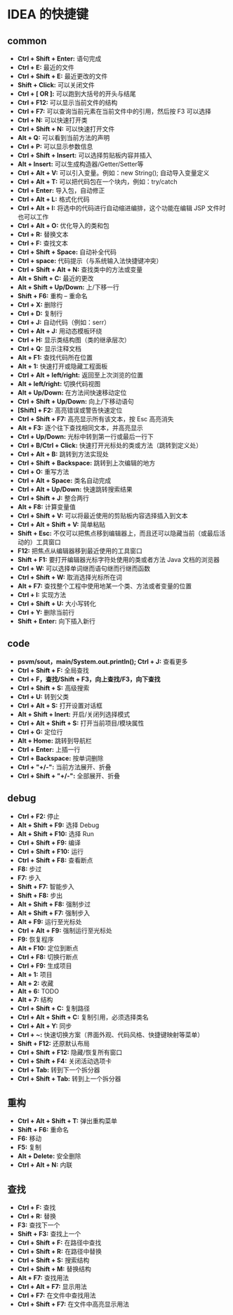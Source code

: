 # IDEA 的快捷键

## common
* **Ctrl + Shift + Enter:** 语句完成
* **Ctrl + E:** 最近的文件
* **Ctrl + Shift +  E:** 最近更改的文件
* **Shift + Click:** 可以关闭文件
* **Ctrl + [ OR ]:** 可以跑到大括号的开头与结尾
* **Ctrl + F12:** 可以显示当前文件的结构
* **Ctrl + F7:** 可以查询当前元素在当前文件中的引用，然后按 F3 可以选择
* **Ctrl + N:** 可以快速打开类
* **Ctrl + Shift + N:** 可以快速打开文件
* **Alt + Q:** 可以看到当前方法的声明
* **Ctrl + P:** 可以显示参数信息
* **Ctrl + Shift + Insert:** 可以选择剪贴板内容并插入
* **Alt + Insert:** 可以生成构造器/Getter/Setter等
* **Ctrl + Alt + V:** 可以引入变量。例如：new String(); 自动导入变量定义
* **Ctrl + Alt + T:** 可以把代码包在一个块内，例如：try/catch
* **Ctrl + Enter:** 导入包，自动修正
* **Ctrl + Alt + L:** 格式化代码
* **Ctrl + Alt + I:** 将选中的代码进行自动缩进编排，这个功能在编辑 JSP 文件时也可以工作
* **Ctrl + Alt + O:** 优化导入的类和包
* **Ctrl + R:** 替换文本
* **Ctrl + F:** 查找文本
* **Ctrl + Shift + Space:** 自动补全代码
* **Ctrl + space:** 代码提示（与系统输入法快捷键冲突）
* **Ctrl + Shift + Alt + N:** 查找类中的方法或变量
* **Alt + Shift + C:** 最近的更改
* **Alt + Shift + Up/Down:** 上/下移一行
* **Shift + F6:** 重构 – 重命名
* **Ctrl + X:** 删除行
* **Ctrl + D:** 复制行
* **Ctrl + J:** 自动代码（例如：serr）
* **Ctrl + Alt + J:** 用动态模板环绕
* **Ctrl + H:** 显示类结构图（类的继承层次）
* **Ctrl + Q:** 显示注释文档
* **Alt + F1:** 查找代码所在位置
* **Alt + 1:** 快速打开或隐藏工程面板
* **Ctrl + Alt + left/right:** 返回至上次浏览的位置
* **Alt + left/right:** 切换代码视图
* **Alt + Up/Down:** 在方法间快速移动定位
* **Ctrl + Shift + Up/Down:** 向上/下移动语句
* **[Shift] + F2:** 高亮错误或警告快速定位
* **Ctrl + Shift + F7:** 高亮显示所有该文本，按 Esc 高亮消失
* **Alt + F3:** 逐个往下查找相同文本，并高亮显示
* **Ctrl + Up/Down:** 光标中转到第一行或最后一行下
* **Ctrl + B/Ctrl + Click:** 快速打开光标处的类或方法（跳转到定义处）
* **Ctrl + Alt + B:** 跳转到方法实现处
* **Ctrl + Shift + Backspace:** 跳转到上次编辑的地方
* **Ctrl + O:** 重写方法
* **Ctrl + Alt + Space:** 类名自动完成
* **Ctrl + Alt + Up/Down:** 快速跳转搜索结果
* **Ctrl + Shift + J:** 整合两行
* **Alt + F8:** 计算变量值
* **Ctrl + Shift + V:** 可以将最近使用的剪贴板内容选择插入到文本
* **Ctrl + Alt + Shift + V:** 简单粘贴
* **Shift + Esc:** 不仅可以把焦点移到编辑器上，而且还可以隐藏当前（或最后活动的）工具窗口
* **F12:** 把焦点从编辑器移到最近使用的工具窗口
* **Shift + F1:** 要打开编辑器光标字符处使用的类或者方法 Java 文档的浏览器
* **Ctrl + W:** 可以选择单词继而语句继而行继而函数
* **Ctrl + Shift + W:** 取消选择光标所在词
* **Alt + F7:** 查找整个工程中使用地某一个类、方法或者变量的位置
* **Ctrl + I:** 实现方法
* **Ctrl + Shift + U:** 大小写转化
* **Ctrl + Y:** 删除当前行
* **Shift + Enter:** 向下插入新行

## code

* **psvm/sout，main/System.out.println(); Ctrl + J:** 查看更多
* **Ctrl + Shift + F:** 全局查找
* **Ctrl + F，查找/Shift + F3，向上查找/F3，向下查找**
* **Ctrl + Shift + S:** 高级搜索
* **Ctrl + U:** 转到父类
* **Ctrl + Alt + S:** 打开设置对话框
* **Alt + Shift + Inert:** 开启/关闭列选择模式
* **Ctrl + Alt + Shift + S:** 打开当前项目/模块属性
* **Ctrl + G:** 定位行
* **Alt + Home:** 跳转到导航栏
* **Ctrl + Enter:** 上插一行
* **Ctrl + Backspace:** 按单词删除
* **Ctrl + "+/-":** 当前方法展开、折叠
* **Ctrl + Shift + "+/-":** 全部展开、折叠


## debug

* **Ctrl + F2:** 停止
* **Alt + Shift + F9:** 选择 Debug
* **Alt + Shift + F10:** 选择 Run
* **Ctrl + Shift + F9:** 编译
* **Ctrl + Shift + F10:** 运行
* **Ctrl + Shift + F8:** 查看断点
* **F8:** 步过
* **F7:** 步入
* **Shift + F7:** 智能步入
* **Shift + F8:** 步出
* **Alt + Shift + F8:** 强制步过
* **Alt + Shift + F7:** 强制步入
* **Alt + F9:** 运行至光标处
* **Ctrl + Alt + F9:** 强制运行至光标处
* **F9:** 恢复程序
* **Alt + F10:** 定位到断点
* **Ctrl + F8:** 切换行断点
* **Ctrl + F9:** 生成项目
* **Alt + 1:** 项目
* **Alt + 2:** 收藏
* **Alt + 6:** TODO
* **Alt + 7:** 结构
* **Ctrl + Shift + C:** 复制路径
* **Ctrl + Alt + Shift + C:** 复制引用，必须选择类名
* **Ctrl + Alt + Y:** 同步
* **Ctrl + ~:** 快速切换方案（界面外观、代码风格、快捷键映射等菜单）
* **Shift + F12:** 还原默认布局
* **Ctrl + Shift + F12:** 隐藏/恢复所有窗口
* **Ctrl + Shift + F4:** 关闭活动选项卡
* **Ctrl + Tab:** 转到下一个拆分器
* **Ctrl + Shift + Tab:** 转到上一个拆分器

## 重构
* **Ctrl + Alt + Shift + T:** 弹出重构菜单
* **Shift + F6:** 重命名
* **F6:** 移动
* **F5:** 复制
* **Alt + Delete:** 安全删除
* **Ctrl + Alt + N:** 内联

## 查找

* **Ctrl + F:** 查找
* **Ctrl + R:** 替换
* **F3:** 查找下一个
* **Shift + F3:** 查找上一个
* **Ctrl + Shift + F:** 在路径中查找
* **Ctrl + Shift + R:** 在路径中替换
* **Ctrl + Shift + S:** 搜索结构
* **Ctrl + Shift + M:** 替换结构
* **Alt + F7:** 查找用法
* **Ctrl + Alt + F7:** 显示用法
* **Ctrl + F7:** 在文件中查找用法
* **Ctrl + Shift + F7:** 在文件中高亮显示用法
